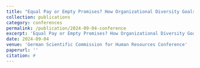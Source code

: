 ```yaml
---
title: "Equal Pay or Empty Promises? How Organizational Diversity Goals Influence Gender Pay Gaps in a Gender-Segregated Labor Market"
collection: publications
category: conferences
permalink: /publication/2024-09-04-conference
excerpt: 'Equal Pay or Empty Promises? How Organizational Diversity Goals Influence Gender Pay Gaps in a Gender-Segregated Labor Market; Presented at the German Scientific Commission for Human Resources Conference.'
date: 2024-09-04
venue: 'German Scientific Commission for Human Resources Conference'
paperurl: ''
citation: #
---
```

